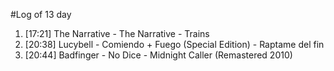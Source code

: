 #Log of 13 day

1. [17:21] The Narrative - The Narrative - Trains
1. [20:38] Lucybell - Comiendo + Fuego (Special Edition) - Raptame del fin
1. [20:44] Badfinger - No Dice - Midnight Caller (Remastered 2010)
